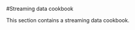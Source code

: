 <a name="streaming-data-cookbook"></a>
#Streaming data cookbook

This section contains a streaming data cookbook.
